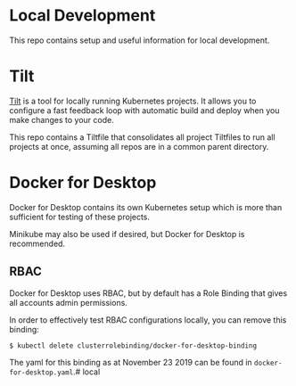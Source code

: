 # Local Development

This repo contains setup and useful information for local development.

# Tilt

[Tilt](https://tilt.dev) is a tool for locally running Kubernetes projects. It allows you to configure a fast feedback loop with automatic build and deploy when you make changes to your code.

This repo contains a Tiltfile that consolidates all project Tiltfiles to run all projects at once, assuming all repos are in a common parent directory.

# Docker for Desktop

Docker for Desktop contains its own Kubernetes setup which is more than sufficient for testing of these projects.

Minikube may also be used if desired, but Docker for Desktop is recommended.

## RBAC

Docker for Desktop uses RBAC, but by default has a Role Binding that gives all accounts admin permissions.

In order to effectively test RBAC configurations locally, you can remove this binding:

```
$ kubectl delete clusterrolebinding/docker-for-desktop-binding
```

The yaml for this binding as at November 23 2019 can be found in `docker-for-desktop.yaml`.# local
